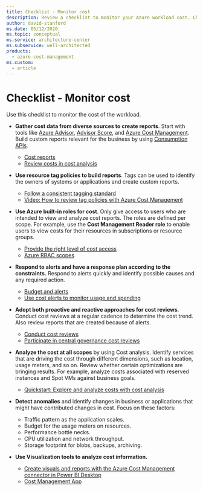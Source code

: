 ```yaml
---
title: Checklist - Monitor cost
description: Review a checklist to monitor your Azure workload cost. Checklist items include getting cost data from diverse sources, using resource tag policies, and more.
author: david-stanford
ms.date: 05/12/2020
ms.topic: conceptual
ms.service: architecture-center
ms.subservice: well-architected
products:
  - azure-cost-management
ms.custom:
  - article
---
```


# Checklist - Monitor cost
Use this checklist to monitor the cost of the workload.

- **Gather cost data from diverse sources to create reports**. Start with tools like [Azure Advisor](/azure/advisor/advisor-cost-recommendations), [Advisor Score](/azure/advisor/azure-advisor-score), and [Azure Cost Management](/azure/cost-management-billing/costs/). Build custom reports relevant for the business by using [Consumption APIs](/rest/api/consumption/). 
    - [Cost reports](./monitor-reports.md)
    - [Review costs in cost analysis](/azure/cost-management-billing/costs/quick-acm-cost-analysis#review-costs-in-cost-analysis)

- **Use resource tag policies to build reports**. Tags can be used to identify the owners of systems or applications and create custom reports.
    - [Follow a consistent tagging standard](/azure/cloud-adoption-framework/ready/azure-best-practices/naming-and-tagging#metadata-tags)
    - [Video: How to review tag policies with Azure Cost Management](https://www.youtube.com/watch?v=nHQYcYGKuyw)

- **Use Azure built-in roles for cost**. Only give access to users who are intended to view and analyze cost reports. The roles are defined per scope. For example, use the **Cost Management Reader role** to enable users to view costs for their resources in subscriptions or resource groups.
    - [Provide the right level of cost access](/azure/cloud-adoption-framework/ready/azure-best-practices/track-costs#provide-the-right-level-of-cost-access)
    - [Azure RBAC scopes](/azure/cost-management-billing/costs/understand-work-scopes#azure-rbac-scopes)

- **Respond to alerts and have a response plan according to the constraints.** Respond to alerts quickly and identify possible causes and any required action.
    - [Budget and alerts](monitor-alert.md)
    - [Use cost alerts to monitor usage and spending](/azure/cost-management-billing/costs/cost-mgt-alerts-monitor-usage-spending)

- **Adopt both proactive and reactive approaches for cost reviews**. Conduct cost reviews at a regular cadence to determine the cost trend. Also review reports that are created because of alerts.
    - [Conduct cost reviews](./monitor-reviews.md)
    - [Participate in central governance cost reviews](/azure/cloud-adoption-framework/govern/cost-management/compliance-processes)

- **Analyze the cost at all scopes** by using Cost analysis. Identify services that are driving the cost through different dimensions, such as location, usage meters, and so on. Review whether certain optimizations are bringing results. For example, analyze costs associated with reserved instances and Spot VMs against business goals. 
    - [Quickstart: Explore and analyze costs with cost analysis](/azure/cost-management-billing/costs/quick-acm-cost-analysis)

- **Detect anomalies** and identify changes in business or applications that might have contributed changes in cost. Focus on these factors:

    - Traffic pattern as the application scales. 
    - Budget for the usage meters on resources. 
    - Performance bottle necks. 
    - CPU utilization and network throughput.
    - Storage footprint for blobs, backups, archiving.

- **Use Visualization tools to analyze cost information.** 
    - [Create visuals and reports with the Azure Cost Management connector in Power BI Desktop](/power-bi/desktop-connect-azure-cost-management)
    - [Cost Management App](https://appsource.microsoft.com/product/power-bi/costmanagement.azurecostmanagementapp)
